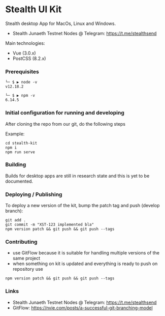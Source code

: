 # Stealth UI Kit

Stealth desktop App for MacOs, Linux and Windows.
- Stealth Junaeth Testnet Nodes @ Telegram: https://t.me/stealthsend

Main technologies:
- Vue (3.0.x)
- PostCSS (8.2.x)

### Prerequisites


```
└─ $ ▶ node -v
v12.18.2
```

```
└─ $ ▶ npm -v
6.14.5
```

### Initial configuration for running and developing

After cloning the repo from our git, do the following steps

Example:

```shell
cd stealth-kit
npm i
npm run serve
```

### Building

Builds for desktop apps are still in research state and this is yet to be documented.

### Deploying / Publishing

To deploy a new version of the kit, bump the patch tag and push (develop branch): 
```
git add .
git commit -m "XST-123 implemented bla"
npm version patch && git push && git push --tags
```

### Contributing

- use GitFlow because it is suitable for handling multiple versions of the same project
- when something on kit is updated and everything is ready to push on repository use

```shell
npm version patch && git push && git push --tags
```

### Links

- Stealth Junaeth Testnet Nodes @ Telegram: https://t.me/stealthsend
- GitFlow: https://nvie.com/posts/a-successful-git-branching-model
